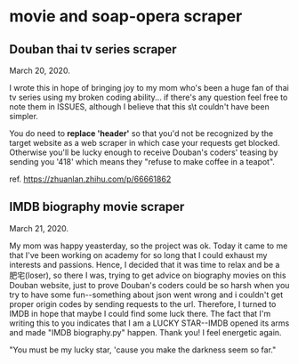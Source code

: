 # movie and soap-opera scraper

## Douban thai tv series scraper
March 20, 2020.

I wrote this in hope of bringing joy to my mom who's been a huge fan of thai tv series using my broken coding ability... if there's any question feel free to note them in ISSUES, although I believe that this s\\t couldn't have been simpler.

You do need to **replace 'header'** so that you'd not be recognized by the target website as a web scraper in which case your requests get blocked. Otherwise you'll be lucky enough to receive Douban's coders' teasing by sending you '418' which means they "refuse to make coffee in a teapot".

ref. https://zhuanlan.zhihu.com/p/66661862

## IMDB biography movie scraper
March 21, 2020.

My mom was happy yeasterday, so the project was ok. Today it came to me that I've been working on academy for so long that I could exhaust my interests and passions. Hence, I decided that it was time to relax and be a 肥宅(loser), so there I was, trying to get advice on biography movies on this Douban website, just to prove Douban's coders could be so harsh when you try to have some fun--something about json went wrong and i couldn't get proper origin codes by sending requests to the url. Therefore, I turned to IMDB in hope that maybe I could find some luck there. The fact that I'm writing this to you indicates that I am a LUCKY STAR--IMDB opened its arms and made "IMDB biography.py" happen. Thank you! I feel energetic again. 

"You must be my lucky star, 'cause you make the darkness seem so far."

